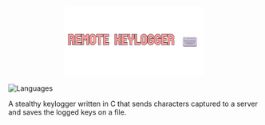 <p align="center">
  <img src="https://github.com/Nizar1999/Remote-Keylogger/blob/master/screenshots/Banner.png" width = 55%; height=55% />
</p>

![Languages](https://img.shields.io/badge/-C-%23CCC4D7?style=for-the-badge&logo=c&logoColor=%23FF9B9B) 

A stealthy keylogger written in C that sends characters captured to a server and saves the logged keys on a file.
